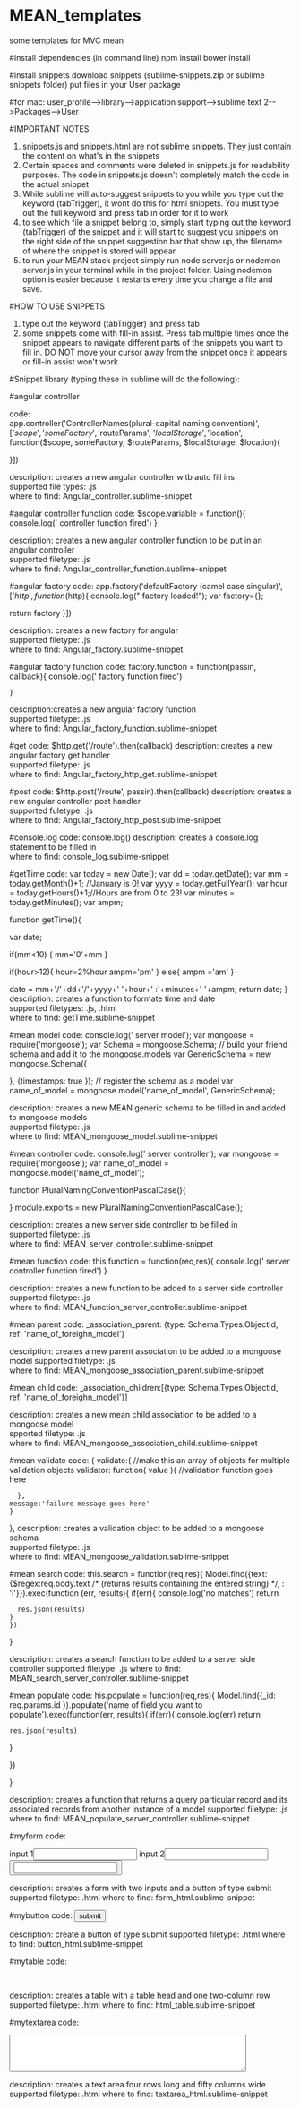 # MEAN_templates
some templates for MVC mean

#install dependencies (in command line)
npm install
bower install

#install snippets
download snippets (sublime-snippets.zip or sublime snippets folder)
put files in your User package

#for mac: user_profile-->library-->application support-->sublime text 2-->Packages-->User

#IMPORTANT NOTES

1. snippets.js and snippets.html are not sublime snippets. They just contain the content on what's in the snippets
2. Certain spaces and comments were deleted in snippets.js for readability purposes. The code in snippets.js doesn't completely match the code in the actual snippet
3. While sublime will auto-suggest snippets to you while you type out the keyword (tabTrigger), it wont do this for html snippets. You must type out the full keyword and press tab in order for it to work
4. to see which file a snippet belong to, simply start typing out the keyword (tabTrigger) of the snippet and it will start to suggest you snippets on the right side of the snippet suggestion bar that show up, the filename of where the snippet is stored will appear
5. to run your MEAN stack project simply run node server.js or nodemon server.js in your terminal while in the project folder. Using nodemon option is easier because it restarts every time you change a file and save.


#HOW TO USE SNIPPETS

1. type out the keyword (tabTrigger) and press tab
2. some snippets come with fill-in assist. Press tab multiple times once the snippet appears to navigate different parts of the snippets you want to fill in. DO NOT move your cursor away from the snippet once it appears or fill-in assist won't work

#Snippet library (typing these in sublime will do the following):

#angular controller

code:  
app.controller('ControllerNames(plural-capital naming convention)', ['$scope', 'someFactory',  '$routeParams', '$localStorage', '$location', function($scope, someFactory,  $routeParams, $localStorage, $location){
    
  }])

description: creates a new angular controller witb auto fill ins <br />
supported file types: .js <br />
where to find: Angular_controller.sublime-snippet

#angular controller function
code: 
$scope.variable = function(){
  console.log(' controller function fired')
}

description: creates a new angular controller function to be put in an angular controller <br />
supported filetype: .js <br />
where to find: Angular_controller_function.sublime-snippet

#angular factory
code: 
app.factory('defaultFactory (camel case singular)', ['$http', function($http){
  console.log(" factory loaded!");
  var factory={};
  
    
  return factory
}])

description: creates a new factory for angular <br />
supported filetype: .js <br />
where to find: Angular_factory.sublime-snippet

#angular factory function
code:
factory.function = function(passin, callback){
    console.log(' factory function fired')

    }

description:creates a new angular factory function <br />
supported filetype: .js <br />
where to find: Angular_factory_function.sublime-snippet 


#get
code: $http.get('/route').then(callback)
description: creates a new angular factory get handler <br />
supported filetype: .js <br />
where to find: Angular_factory_http_get.sublime-snippet

#post
code: $http.post('/route', passin).then(callback)
description: creates a new angular controller post handler <br />
supported fuletype: .js <br />
where to find: Angular_factory_http_post.sublime-snippet

#console.log
code: console.log()
description: creates a console.log statement to be filled in <br />
where to find: console_log.sublime-snippet <br />

#getTime
code:
var today = new Date();
var dd = today.getDate();
var mm = today.getMonth()+1; //January is 0!
var yyyy = today.getFullYear();
var hour = today.getHours()+1;//Hours are from 0 to 23!
var minutes = today.getMinutes();
var ampm;

  function getTime(){

  var date;

  if(mm<10) {
      mm='0'+mm
  } 

  if(hour>12){
    hour=2%hour
    ampm='pm'
  }
  else{
    ampm ='am'
  }

  date = mm+'/'+dd+'/'+yyyy+' '+hour+' :'+minutes+' '+ampm;
  return date;
} <br />
description: creates a function to formate time and date <br />
supported filetypes: .js, .html <br />
where to find: getTime.sublime-snippet

#mean model
code:
console.log(' server model');
var mongoose = require('mongoose');
var Schema = mongoose.Schema;
// build your friend schema and add it to the mongoose.models
var GenericSchema = new mongoose.Schema({
  

}, {timestamps: true  });
// register the schema as a model
var name_of_model = mongoose.model('name_of_model', GenericSchema);

description: creates a new MEAN generic schema to be filled in and added to mongoose models <br />
supported filetype: .js <br />
where to find: MEAN_mongoose_model.sublime-snippet

#mean controller
code: console.log(' server controller');
var mongoose = require('mongoose');
var name_of_model = mongoose.model('name_of_model');

function PluralNamingConventionPascalCase(){

  
  
}
module.exports = new PluralNamingConventionPascalCase();

description: creates a new server side controller to be filled in <br />
supported filetype: .js <br />
where to find: MEAN_server_controller.sublime-snippet

#mean function
code: 
this.function = function(req,res){
  console.log(' server controller function fired')
}

description: creates a new function to be added to a server side controller <br />
supported filetype: .js <br />
where to find: MEAN_function_server_controller.sublime-snippet 

#mean parent
code:
 _association_parent: {type: Schema.Types.ObjectId, ref: 'name_of_foreighn_model'}
 

 description: creates a new parent association to be added to a mongoose model 
 supported filetype: .js <br />
 where to find: MEAN_mongoose_association_parent.sublime-snippet

 #mean child
 code:
 _association_children:[{type: Schema.Types.ObjectId, ref: 'name_of_foreighn_model'}]

 description: creates a new mean child association to be added to a mongoose model <br />
 spported filetype: .js <br />
 where to find: MEAN_mongoose_association_child.sublime-snippet

 #mean validate
 code:
 {
validate:{ //make this an array of objects for multiple validation objects
      validator: function( value ){
        //validation function goes here
        
      },
    message:'failure message goes here'
    }
 },
 description: creates a validation object to be added to a mongoose schema <br />
 supported filetype: .js <br />
where to find: MEAN_mongoose_validation.sublime-snippet

 #mean search
 code:
 this.search = function(req,res){
    Model.find({text:{$regex:req.body.text /* (returns results containing the entered string) */, : 'i'}}).exec(function (err, results){
      if(err){
        console.log('no matches')
        return
      
      res.json(results)
    }
    })
  }

  description: creates a search function to be added to a server side controller
  supported filetype: .js
  where to find: MEAN_search_server_controller.sublime-snippet

  #mean populate
  code:
  his.populate = function(req,res){
  Model.find({_id: req.params.id }).populate('name of field you want to populate').exec(function(err, results){
    if(err){
      console.log(err)
      return
    

    res.json(results)
  }

  })

}

description: creates a function that returns a query particular record and its associated records from another instance of a model
supported filetype: .js
where to find: MEAN_populate_server_controller.sublime-snippet

#myform
code:
<form method='' action='' input 1>
	input 1<input type='text'>
	input 2<input type='text'>
	<button type='submit'><input type='text'></button>
</form>

description: creates a form with two inputs and a button of type submit
supported filetype: .html
where to find: form_html.sublime-snippet

#mybutton
code: <button type='submit'>submit</button>

description: create a button of type submit
supported filetype: .html
where to find: button_html.sublime-snippet

#mytable
code:
<table>
	<thead>
		<td><td>
	<thead>
	<tr>
		<td></td>
		<td></td>
	</tr>
</table>

description: creates a table with a table head and one two-column row
supported filetype: .html
where to find: html_table.sublime-snippet

#mytextarea
code:
<textarea rows='4' cols='50'></textarea>

description: creates a text area four rows long and fifty columns wide
supported filetype: .html
where to find: textarea_html.sublime-snippet





